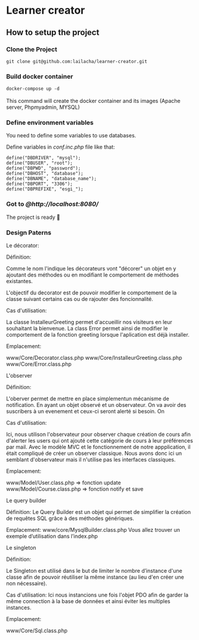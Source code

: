 # Learner creator

## How to setup the project

### Clone the Project
`git clone git@github.com:lailacha/learner-creator.git`

### Build docker container
`docker-compose up -d`  </br> </br>
This command will create the docker container and its images (Apache server, Phpmyadmin, MYSQL)

### Define environment variables

You need to define some variables to use databases. </br>

Define variables in _conf.inc.php_ file like that:

```<?php
define("DBDRIVER", "mysql");
define("DBUSER", "root");
define("DBPWD", "password");
define("DBHOST", "database");
define("DBNAME", "database_name");
define("DBPORT", "3306");
define("DBPREFIXE", "esgi_");
```

### Got to **_@http://localhost:8080/_**
The project is ready :tada:




### Design Paterns 

Le décorator:

Définition: 

Comme le nom l'indique les décorateurs vont "décorer"
un objet en y ajoutant des méthodes ou en modifiant le comportement de méthodes existantes.

L'objectif du decorator est de pouvoir modifier le comportement de la classe suivant certains cas ou de rajouter des foncionnalité.

Cas d'utilisation:

La classe InstalleurGreeting  permet d'accueillir nos visiteurs en leur souhaitant la bienvenue.
La class Error permet ainsi de modifier le comportement de la fonction greeting lorsque l'aplication est déjà installer.

Emplacement:

www/Core/Decorator.class.php
www/Core/InstalleurGreeting.class.php
www/Core/Error.class.php


L'observer

Définition:

L'oberver permet de mettre en place simplementun mécanisme de notification. En ayant un objet observé et un observateur. On va avoir des suscribers à un evenement et ceux-ci seront alerté si besoin. On

Cas d'utilisation:

Ici, nous utilison l'observateur pour observer chaque création de cours afin d'alerter les users qui ont ajouté cette catégorie de cours à leur préférences par mail. 
Avec le modèle MVC et le fonctionnement de notre appplication, il était compliqué de créer un observer classique. Nous avons donc ici un semblant d'observateur mais il n'utilise pas les interfaces classiques.

Emplacement:

www/Model/User.class.php => fonction update
www/Model/Course.class.php => fonction notify et save

Le query builder

Définition:
Le Query Builder est un objet qui permet de simplifier la création de requêtes SQL grâce à des méthodes génériques.


Emplacement:
www/core/MysqlBuilder.class.php
Vous allez trouver un exemple d’utilisation dans l’index.php


Le singleton

Définition:

Le Singleton est utilisé  dans le but de limiter le nombre d’instance d'une classe afin de pouvoir réutiliser la même instance (au lieu d'en créer une non nécessaire).

Cas d'utilisation:
Ici nous instancions une fois l'objet PDO afin de garder la même connection à la base de données et ainsi éviter les multiples instances.

Emplacement:

 www/Core/Sql.class.php
